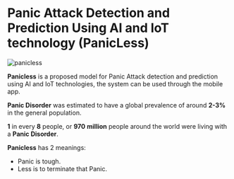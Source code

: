 # Panic Attack Detection and Prediction Using AI and IoT technology (PanicLess)

![panicless](https://github.com/PanicLess-2023/.github/assets/77099631/3e495a44-18a4-4025-9423-f752b3ae95fe)

**Panicless** is a proposed model for Panic Attack detection and prediction using AI and IoT technologies, the system can be used through the mobile app.

**Panic Disorder** was estimated to have a global prevalence of around **2-3%** in the general population.

**1** in every **8** people, or **970** **million** people around the world were living with a **Panic Disorder**. 

**Panicless** has 2 meanings:

-  Panic is tough.
-  Less is to terminate that Panic.



